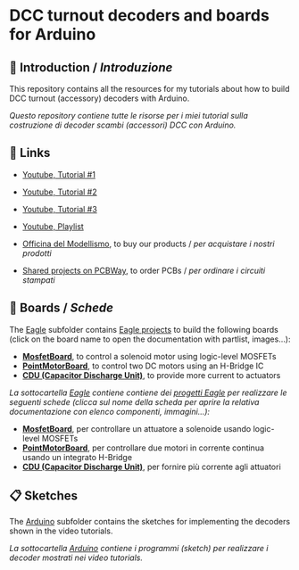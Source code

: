 
# DCC turnout decoders and boards for Arduino

## :mega: Introduction / *Introduzione*
This repository contains all the resources for my tutorials about how to build DCC turnout (accessory) decoders with Arduino.

*Questo repository contiene tutte le risorse per i miei tutorial sulla costruzione di decoder scambi (accessori) DCC con Arduino.*

## :link: Links

 - [Youtube, Tutorial #1](https://youtu.be/FdMyOsOrDqg)
 - [Youtube, Tutorial #2](https://youtu.be/kijxEFWHnvc)
  - [Youtube, Tutorial #3](https://youtu.be/1dL3W8V95SM)
 - [Youtube, Playlist](https://youtube.com/playlist?list=PL45uNmSXju7mn3bMtVVPlFQmpD3mUI5mi)
 
 - [Officina del Modellismo](https://www.officinamodellismo.com/), to buy our products / *per acquistare i nostri prodotti*
 - [Shared projects on PCBWay](https://www.pcbway.com/project/member/?bmbno=20B30179-F6D7-49), to order PCBs / *per ordinare i circuiti stampati*

## :barber: Boards / *Schede*
The [Eagle](https://github.com/lucadentella/arduino-dcc-turnout-decoders/tree/main/Eagle) subfolder contains [Eagle projects](https://www.autodesk.com/products/eagle/overview) to build the following boards (click on the board name to open the documentation with partlist, images...):

 - **[MosfetBoard](https://github.com/lucadentella/arduino-dcc-turnout-decoders/blob/main/Documentation/MosfetBoard.md)**, to control a solenoid motor using logic-level MOSFETs
 - **[PointMotorBoard](https://github.com/lucadentella/arduino-dcc-turnout-decoders/blob/main/Documentation/PointMotorBoard.md)**, to control two DC motors using an H-Bridge IC
 - **[CDU (Capacitor Discharge Unit)](https://github.com/lucadentella/arduino-dcc-turnout-decoders/blob/main/Documentation/CDU.md)**, to provide more current to actuators 

*La sottocartella [Eagle](https://github.com/lucadentella/arduino-dcc-turnout-decoders/tree/main/Eagle) contiene contiene dei [progetti Eagle](https://www.autodesk.com/products/eagle/overview) per realizzare le seguenti schede (clicca sul nome della scheda per aprire la relativa documentazione con elenco componenti, immagini...):*

 - **[MosfetBoard](https://github.com/lucadentella/arduino-dcc-turnout-decoders/blob/main/Documentation/MosfetBoard.md)**, per controllare un attuatore a solenoide usando logic-level MOSFETs
 - **[PointMotorBoard](https://github.com/lucadentella/arduino-dcc-turnout-decoders/blob/main/Documentation/PointMotorBoard.md)**, per controllare due motori in corrente continua usando un integrato H-Bridge
 - **[CDU (Capacitor Discharge Unit)](https://github.com/lucadentella/arduino-dcc-turnout-decoders/blob/main/Documentation/CDU.md)**, per fornire più corrente agli attuatori
 
## :clipboard: Sketches
The [Arduino](https://github.com/lucadentella/arduino-dcc-turnout-decoders/tree/main/Arduino) subfolder contains the sketches for implementing the decoders shown in the video tutorials.

*La sottocartella [Arduino](https://github.com/lucadentella/arduino-dcc-turnout-decoders/tree/main/Arduino) contiene i programmi (sketch) per realizzare i decoder mostrati nei video tutorials.*
